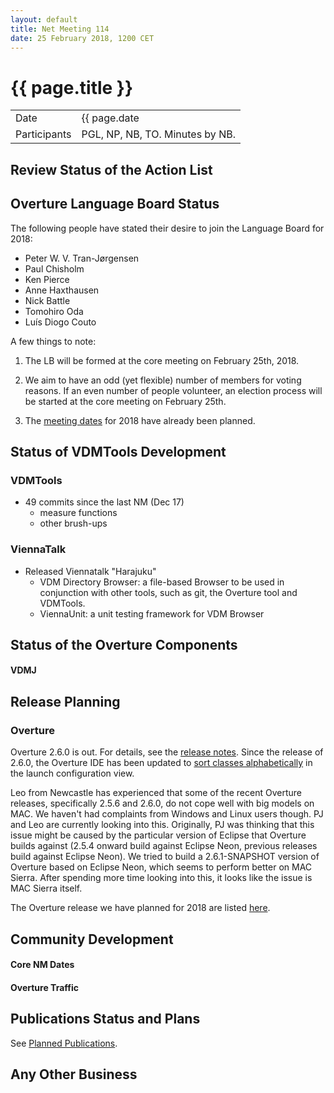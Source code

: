 ```yaml
---
layout: default
title: Net Meeting 114
date: 25 February 2018, 1200 CET
---
```


<script src="http://code.jquery.com/jquery-1.11.1.min.js">
</script>
<script src="/javascripts/edit.js"></script>
<script>setEditButonNm();</script>

# {{ page.title }}

|||
|---|---|
| Date | {{ page.date | date: "%-d %B %Y, %R %Z"}} |
| Participants | PGL, NP, NB, TO.  Minutes by NB. |

## Review Status of the Action List


## Overture Language Board Status

The following people have stated their desire to join the Language Board for 2018:

* Peter W. V. Tran-Jørgensen
* Paul Chisholm
* Ken Pierce
* Anne Haxthausen
* Nick Battle
* Tomohiro Oda
* Luís Diogo Couto

A few things to note:

1. The LB will be formed at the core meeting on February 25th, 2018.

2. We aim to have an odd (yet flexible) number of members for voting reasons. If an even number of people volunteer, an election process will be started at the core meeting on February 25th.

3. The [meeting dates](https://github.com/overturetool/language/wiki/Language-Board-NetMeeting-Minutes#meeting-dates-for-2018) for 2018 have already been planned.

## Status of VDMTools Development
### VDMTools

* 49 commits since the last NM (Dec 17)
  - measure functions
  - other brush-ups

### ViennaTalk

* Released Viennatalk "Harajuku"
  - VDM Directory Browser: a file-based Browser to be used in conjunction with other tools, such as git, the Overture tool and VDMTools.
  - ViennaUnit: a unit testing framework for VDM Browser

##  Status of the Overture Components
#### VDMJ



##  Release Planning

### Overture

Overture 2.6.0 is out. For details, see the [release notes](https://github.com/overturetool/overture/releases/tag/Release%2F2.6.0).
 Since the release of 2.6.0, the Overture IDE has been updated to [sort classes alphabetically](https://github.com/overturetool/overture/issues/665) in the launch configuration view.
 
Leo from Newcastle has experienced that some of the recent Overture releases, specifically 2.5.6 and 2.6.0, do not cope well with big models on MAC. We haven't had complaints from Windows and Linux users though. PJ and Leo are currently looking into this. Originally, PJ was thinking that this issue might be caused by the particular version of Eclipse that Overture builds against (2.5.4 onward build against Eclipse Neon, previous releases build against Eclipse Neon). We tried to build a 2.6.1-SNAPSHOT version of Overture based on Eclipse Neon, which seems to perform better on MAC Sierra. After spending more time looking into this, it looks like the issue is MAC Sierra itself.

The Overture release we have planned for 2018 are listed [here](https://github.com/overturetool/overture/milestones).

##  Community Development

#### Core NM Dates


#### Overture Traffic


##  Publications Status and Plans

See [Planned Publications](http://overturetool.org/publications/PlannedPublications.html).

##  Any Other Business




